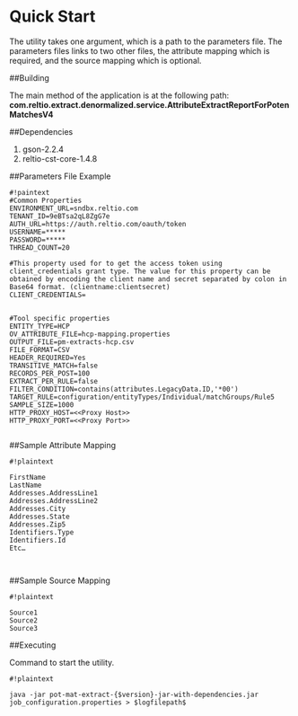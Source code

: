 # Quick Start 
The utility takes one argument, which is a path to the parameters file. The parameters files links to two other files, the attribute mapping which is required, and the source mapping which is optional.

##Building

The main method of the application is at the following path:
**com.reltio.extract.denormalized.service.AttributeExtractReportForPotenMatchesV4**

##Dependencies 

1. gson-2.2.4
2. reltio-cst-core-1.4.8

##Parameters File Example

```
#!paintext
#Common Properties
ENVIRONMENT_URL=sndbx.reltio.com
TENANT_ID=9eBTsa2qL8ZgG7e
AUTH_URL=https://auth.reltio.com/oauth/token
USERNAME=*****
PASSWORD=*****
THREAD_COUNT=20

#This property used for to get the access token using client_credentials grant type. The value for this property can be obtained by encoding the client name and secret separated by colon in Base64 format. (clientname:clientsecret)
CLIENT_CREDENTIALS=


#Tool specific properties
ENTITY_TYPE=HCP
OV_ATTRIBUTE_FILE=hcp-mapping.properties
OUTPUT_FILE=pm-extracts-hcp.csv
FILE_FORMAT=CSV
HEADER_REQUIRED=Yes
TRANSITIVE_MATCH=false
RECORDS_PER_POST=100
EXTRACT_PER_RULE=false
FILTER_CONDITION=contains(attributes.LegacyData.ID,'*00')
TARGET_RULE=configuration/entityTypes/Individual/matchGroups/Rule5
SAMPLE_SIZE=1000
HTTP_PROXY_HOST=<<Proxy Host>>
HTTP_PROXY_PORT=<<Proxy Port>>


```

##Sample Attribute Mapping 

```
#!plaintext

FirstName
LastName
Addresses.AddressLine1
Addresses.AddressLine2
Addresses.City
Addresses.State
Addresses.Zip5
Identifiers.Type
Identifiers.Id
Etc…



```

##Sample Source Mapping

```
#!plaintext

Source1
Source2
Source3
```


##Executing

Command to start the utility.
```
#!plaintext

java -jar pot-mat-extract-{$version}-jar-with-dependencies.jar  job_configuration.properties > $logfilepath$

```
